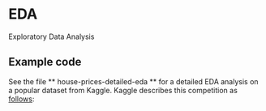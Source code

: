 # EDA
Exploratory Data Analysis

## Example code
See the file ** house-prices-detailed-eda ** for a detailed EDA analysis on a popular dataset from Kaggle. 
Kaggle describes this competition as [follows](https://www.kaggle.com/c/house-prices-advanced-regression-techniques):